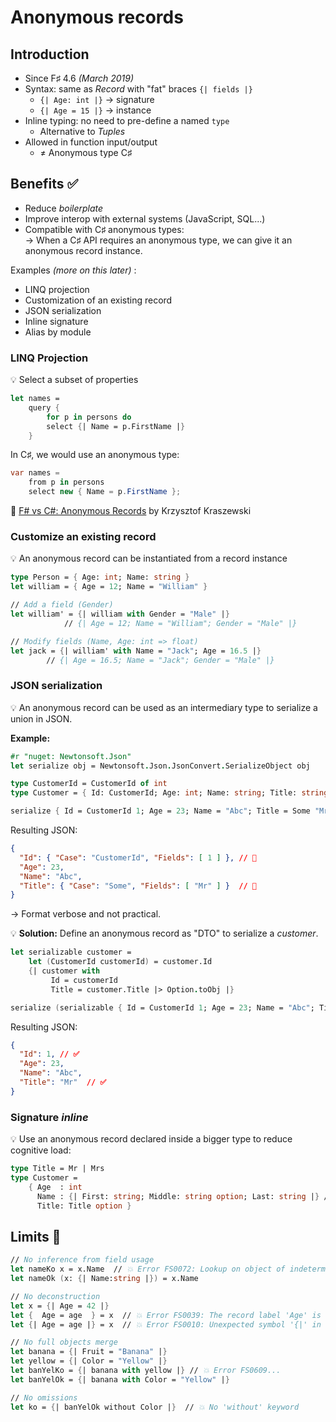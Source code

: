 # Anonymous records

## Introduction

* Since F♯ 4.6 _(March 2019)_
* Syntax: same as _Record_ with "fat" braces `{| fields |}`
  * `{| Age: int |}` → signature
  * `{| Age = 15 |}` → instance
* Inline typing: no need to pre-define a named `type`
  * Alternative to _Tuples_
* Allowed in function input/output
  * ≠ Anonymous type C♯

## Benefits ✅

* Reduce _boilerplate_
* Improve interop with external systems (JavaScript, SQL...)
* Compatible with C♯ anonymous types: \
  → When a C♯ API requires an anonymous type, we can give it an anonymous record instance.

Examples _(more on this later)_ :

* LINQ projection
* Customization of an existing record
* JSON serialization
* Inline signature
* Alias by module

### LINQ Projection

💡 Select a subset of properties

```fsharp
let names =
    query {
        for p in persons do
        select {| Name = p.FirstName |}
    }
```

In C♯, we would use an anonymous type:

```cs
var names =
    from p in persons
    select new { Name = p.FirstName };
```

🔗 [F# vs C#: Anonymous Records](https://queil.net/2019/10/fsharp-vs-csharp-anonymous-records/) by Krzysztof Kraszewski

### Customize an existing record

💡 An anonymous record can be instantiated from a record instance

```fsharp
type Person = { Age: int; Name: string }
let william = { Age = 12; Name = "William" }

// Add a field (Gender)
let william' = {| william with Gender = "Male" |}
            // {| Age = 12; Name = "William"; Gender = "Male" |}

// Modify fields (Name, Age: int => float)
let jack = {| william' with Name = "Jack"; Age = 16.5 |}
        // {| Age = 16.5; Name = "Jack"; Gender = "Male" |}
```

### JSON serialization

💡 An anonymous record can be used as an intermediary type to serialize a union in JSON.

**Example:**

```fsharp
#r "nuget: Newtonsoft.Json"
let serialize obj = Newtonsoft.Json.JsonConvert.SerializeObject obj

type CustomerId = CustomerId of int
type Customer = { Id: CustomerId; Age: int; Name: string; Title: string option }

serialize { Id = CustomerId 1; Age = 23; Name = "Abc"; Title = Some "Mr" }
```

Resulting JSON:

```json
{
  "Id": { "Case": "CustomerId", "Fields": [ 1 ] }, // 👀
  "Age": 23,
  "Name": "Abc",
  "Title": { "Case": "Some", "Fields": [ "Mr" ] }  // 👀
}
```

→ Format verbose and not practical.

💡 **Solution:** Define an anonymous record as "DTO" to serialize a _customer_.

```fsharp
let serializable customer =
    let (CustomerId customerId) = customer.Id
    {| customer with
         Id = customerId
         Title = customer.Title |> Option.toObj |}

serialize (serializable { Id = CustomerId 1; Age = 23; Name = "Abc"; Title = Some "Mr" })
```

Resulting JSON:

```json
{
  "Id": 1, // ✅
  "Age": 23,
  "Name": "Abc",
  "Title": "Mr"  // ✅
}
```

### Signature _inline_

💡 Use an anonymous record declared inside a bigger type to reduce cognitive load:

```fsharp
type Title = Mr | Mrs
type Customer =
    { Age  : int
      Name : {| First: string; Middle: string option; Last: string |} // 👈
      Title: Title option }
```

## Limits 🛑

```fsharp
// No inference from field usage
let nameKo x = x.Name  // 💥 Error FS0072: Lookup on object of indeterminate type...
let nameOk (x: {| Name:string |}) = x.Name

// No deconstruction
let x = {| Age = 42 |}
let {  Age = age  } = x  // 💥 Error FS0039: The record label 'Age' is not defined
let {| Age = age |} = x  // 💥 Error FS0010: Unexpected symbol '{|' in let binding

// No full objects merge
let banana = {| Fruit = "Banana" |}
let yellow = {| Color = "Yellow" |}
let banYelKo = {| banana with yellow |} // 💥 Error FS0609...
let banYelOk = {| banana with Color = "Yellow" |}

// No omissions
let ko = {| banYelOk without Color |}  // 💥 No 'without' keyword
```
